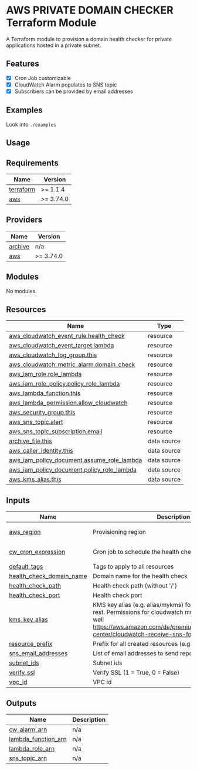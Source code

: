 # AWS PRIVATE DOMAIN CHECKER Terraform Module

A Terraform module to provision a domain health checker for private applications
hosted in a private subnet.

## Features

- [x] Cron Job customizable
- [x] CloudWatch Alarm populates to SNS topic
- [x] Subscribers can be provided by email addresses

## Examples

Look into `./examples`

## Usage

<!-- BEGINNING OF PRE-COMMIT-TERRAFORM DOCS HOOK -->
## Requirements

| Name | Version |
|------|---------|
| <a name="requirement_terraform"></a> [terraform](#requirement\_terraform) | >= 1.1.4 |
| <a name="requirement_aws"></a> [aws](#requirement\_aws) | >= 3.74.0 |

## Providers

| Name | Version |
|------|---------|
| <a name="provider_archive"></a> [archive](#provider\_archive) | n/a |
| <a name="provider_aws"></a> [aws](#provider\_aws) | >= 3.74.0 |

## Modules

No modules.

## Resources

| Name | Type |
|------|------|
| [aws_cloudwatch_event_rule.health_check](https://registry.terraform.io/providers/hashicorp/aws/latest/docs/resources/cloudwatch_event_rule) | resource |
| [aws_cloudwatch_event_target.lambda](https://registry.terraform.io/providers/hashicorp/aws/latest/docs/resources/cloudwatch_event_target) | resource |
| [aws_cloudwatch_log_group.this](https://registry.terraform.io/providers/hashicorp/aws/latest/docs/resources/cloudwatch_log_group) | resource |
| [aws_cloudwatch_metric_alarm.domain_check](https://registry.terraform.io/providers/hashicorp/aws/latest/docs/resources/cloudwatch_metric_alarm) | resource |
| [aws_iam_role.role_lambda](https://registry.terraform.io/providers/hashicorp/aws/latest/docs/resources/iam_role) | resource |
| [aws_iam_role_policy.policy_role_lambda](https://registry.terraform.io/providers/hashicorp/aws/latest/docs/resources/iam_role_policy) | resource |
| [aws_lambda_function.this](https://registry.terraform.io/providers/hashicorp/aws/latest/docs/resources/lambda_function) | resource |
| [aws_lambda_permission.allow_cloudwatch](https://registry.terraform.io/providers/hashicorp/aws/latest/docs/resources/lambda_permission) | resource |
| [aws_security_group.this](https://registry.terraform.io/providers/hashicorp/aws/latest/docs/resources/security_group) | resource |
| [aws_sns_topic.alert](https://registry.terraform.io/providers/hashicorp/aws/latest/docs/resources/sns_topic) | resource |
| [aws_sns_topic_subscription.email](https://registry.terraform.io/providers/hashicorp/aws/latest/docs/resources/sns_topic_subscription) | resource |
| [archive_file.this](https://registry.terraform.io/providers/hashicorp/archive/latest/docs/data-sources/file) | data source |
| [aws_caller_identity.this](https://registry.terraform.io/providers/hashicorp/aws/latest/docs/data-sources/caller_identity) | data source |
| [aws_iam_policy_document.assume_role_lambda](https://registry.terraform.io/providers/hashicorp/aws/latest/docs/data-sources/iam_policy_document) | data source |
| [aws_iam_policy_document.policy_role_lambda](https://registry.terraform.io/providers/hashicorp/aws/latest/docs/data-sources/iam_policy_document) | data source |
| [aws_kms_alias.this](https://registry.terraform.io/providers/hashicorp/aws/latest/docs/data-sources/kms_alias) | data source |

## Inputs

| Name | Description | Type | Default | Required |
|------|-------------|------|---------|:--------:|
| <a name="input_aws_region"></a> [aws\_region](#input\_aws\_region) | Provisioning region | `string` | `"eu-central-1"` | no |
| <a name="input_cw_cron_expression"></a> [cw\_cron\_expression](#input\_cw\_cron\_expression) | Cron job to schedule the health check | `string` | `"cron(1/5 * * * ? *)"` | no |
| <a name="input_default_tags"></a> [default\_tags](#input\_default\_tags) | Tags to apply to all resources | `map(any)` | `{}` | no |
| <a name="input_health_check_domain_name"></a> [health\_check\_domain\_name](#input\_health\_check\_domain\_name) | Domain name for the health check | `string` | n/a | yes |
| <a name="input_health_check_path"></a> [health\_check\_path](#input\_health\_check\_path) | Health check path (without '/') | `string` | n/a | yes |
| <a name="input_health_check_port"></a> [health\_check\_port](#input\_health\_check\_port) | Health check port | `string` | `"443"` | no |
| <a name="input_kms_key_alias"></a> [kms\_key\_alias](#input\_kms\_key\_alias) | KMS key alias (e.g. alias/mykms) for SNS encryption at rest. Permissions for cloudwatch must be added to this as well https://aws.amazon.com/de/premiumsupport/knowledge-center/cloudwatch-receive-sns-for-alarm-trigger/ | `string` | `""` | no |
| <a name="input_resource_prefix"></a> [resource\_prefix](#input\_resource\_prefix) | Prefix for all created resources (e.g. ApplicationX-) | `string` | n/a | yes |
| <a name="input_sns_email_addresses"></a> [sns\_email\_addresses](#input\_sns\_email\_addresses) | List of email addresses to send reports to | `list(string)` | `[]` | no |
| <a name="input_subnet_ids"></a> [subnet\_ids](#input\_subnet\_ids) | Subnet ids | `list(string)` | n/a | yes |
| <a name="input_verify_ssl"></a> [verify\_ssl](#input\_verify\_ssl) | Verify SSL (1 = True, 0 = False) | `string` | `"1"` | no |
| <a name="input_vpc_id"></a> [vpc\_id](#input\_vpc\_id) | VPC id | `string` | n/a | yes |

## Outputs

| Name | Description |
|------|-------------|
| <a name="output_cw_alarm_arn"></a> [cw\_alarm\_arn](#output\_cw\_alarm\_arn) | n/a |
| <a name="output_lambda_function_arn"></a> [lambda\_function\_arn](#output\_lambda\_function\_arn) | n/a |
| <a name="output_lambda_role_arn"></a> [lambda\_role\_arn](#output\_lambda\_role\_arn) | n/a |
| <a name="output_sns_topic_arn"></a> [sns\_topic\_arn](#output\_sns\_topic\_arn) | n/a |
<!-- END OF PRE-COMMIT-TERRAFORM DOCS HOOK -->
